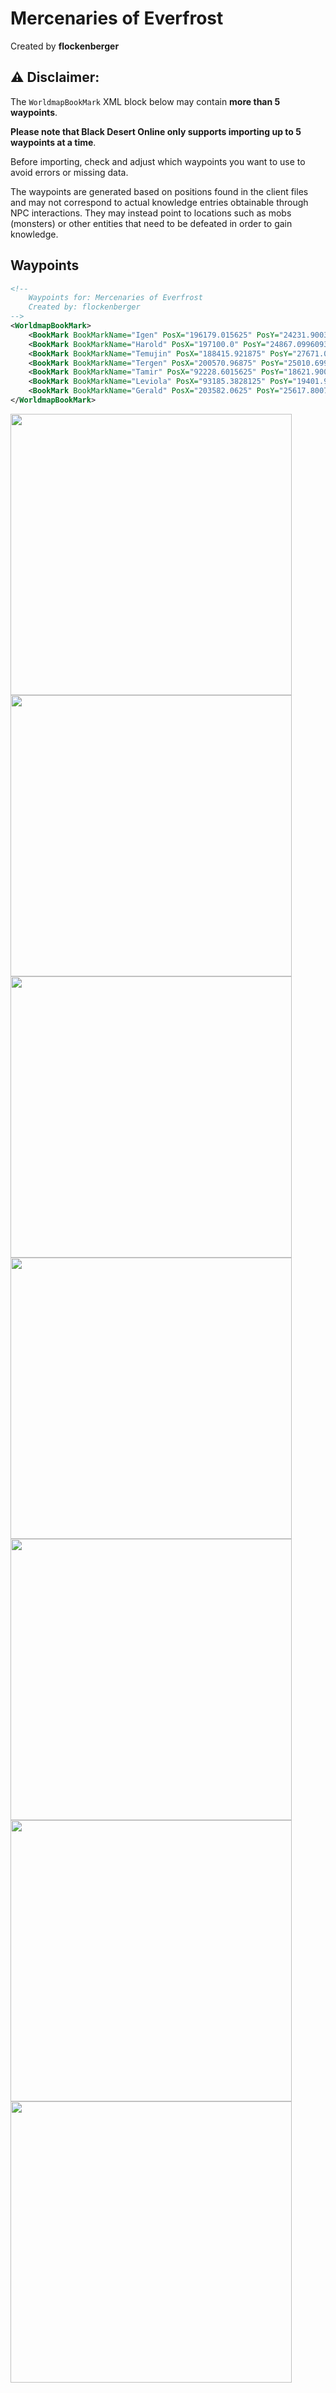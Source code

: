 # Mercenaries of Everfrost
Created by **flockenberger**

## ⚠️ Disclaimer:
The `WorldmapBookMark` XML block below may contain **more than 5 waypoints**.

**Please note that Black Desert Online only supports importing up to 5 waypoints at a time**.

Before importing, check and adjust which waypoints you want to use to avoid errors or missing data.

The waypoints are generated based on positions found in the client files and may not correspond to actual knowledge entries obtainable through NPC interactions.
They may instead point to locations such as mobs (monsters) or other entities that need to be defeated in order to gain knowledge.

## Waypoints
```xml
<!--
    Waypoints for: Mercenaries of Everfrost
    Created by: flockenberger
-->
<WorldmapBookMark>
    <BookMark BookMarkName="Igen" PosX="196179.015625" PosY="24231.900390625" PosZ="-420724.125" />
    <BookMark BookMarkName="Harold" PosX="197100.0" PosY="24867.099609375" PosZ="-424952.0" />
    <BookMark BookMarkName="Temujin" PosX="188415.921875" PosY="27671.099609375" PosZ="-425910.09375" />
    <BookMark BookMarkName="Tergen" PosX="200570.96875" PosY="25010.69921875" PosZ="-420590.09375" />
    <BookMark BookMarkName="Tamir" PosX="92228.6015625" PosY="18621.900390625" PosZ="-490970.0" />
    <BookMark BookMarkName="Leviola" PosX="93185.3828125" PosY="19401.900390625" PosZ="-489064.0625" />
    <BookMark BookMarkName="Gerald" PosX="203582.0625" PosY="25617.80078125" PosZ="-426251.0625" />
</WorldmapBookMark>
```

<img src="./Mercenaries of Everfrost_Igen_Preview.webp" width="450"/> <img src="./Mercenaries of Everfrost_Harold_Preview.webp" width="450"/> <img src="./Mercenaries of Everfrost_Temujin_Preview.webp" width="450"/> <img src="./Mercenaries of Everfrost_Tergen_Preview.webp" width="450"/> <img src="./Mercenaries of Everfrost_Tamir_Preview.webp" width="450"/> <img src="./Mercenaries of Everfrost_Leviola_Preview.webp" width="450"/> <img src="./Mercenaries of Everfrost_Gerald_Preview.webp" width="450"/> 